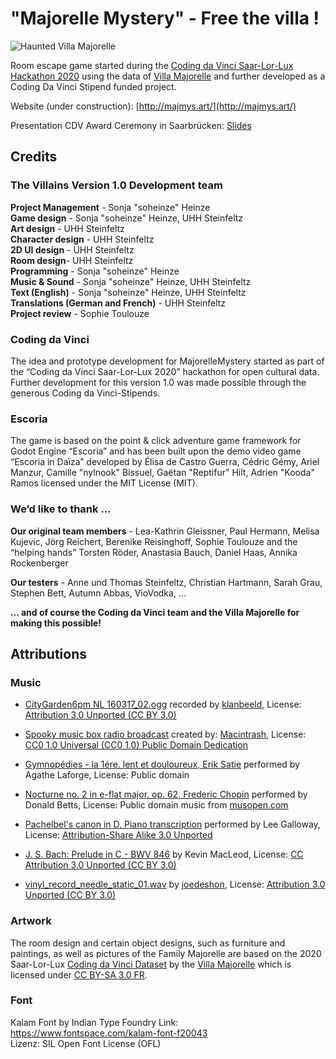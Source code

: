 # "Majorelle Mystery" - Free the villa !

![Haunted Villa Majorelle](https://media.giphy.com/media/gHhnciHpylggmI4TjH/giphy.gif)

Room escape game started during the [Coding da Vinci Saar-Lor-Lux Hackathon 2020](https://codingdavinci.de/events/saar-lor-lux/) using the data of [Villa Majorelle](https://musee-ecole-de-nancy.nancy.fr/la-villa-majorelle-2887.html) and further developed as a Coding Da Vinci Stipend funded project.

Website (under construction): [http://majmys.art/](http://majmys.art/)

Presentation CDV Award Ceremony in Saarbrücken: [Slides](AwardCeremony.pdf)

## Credits

### The Villains Version 1.0 Development team

**Project Management** - Sonja "soheinze" Heinze  
**Game design** - Sonja "soheinze" Heinze, UHH Steinfeltz  
**Art design** - UHH Steinfeltz  
**Character design** - UHH Steinfeltz  
**2D UI design** - UHH Steinfeltz  
**Room design**- UHH Steinfeltz  
**Programming** - Sonja "soheinze" Heinze  
**Music & Sound** - Sonja "soheinze" Heinze, UHH Steinfeltz  
**Text (English)** - Sonja "soheinze" Heinze, UHH Steinfeltz  
**Translations (German and French)** - UHH Steinfeltz  
**Project review** - Sophie Toulouze  


### Coding da Vinci

The idea and prototype development for MajorelleMystery started as part of the “Coding da Vinci Saar-Lor-Lux 2020” hackathon for open cultural data. Further development for this version 1.0 was made possible through the generous Coding da Vinci-Stipends.

### Escoria

The game is based on the point & click adventure game framework for Godot Engine “Escoria” and has been built upon the demo video game “Escoria in Daïza” developed by Élisa de Castro Guerra, Cédric Gémy, Ariel Manzur, Camille "nylnook" Bissuel, Gaëtan "Reptifur" Hilt, Adrien "Kooda" Ramos licensed under the MIT License (MIT).

### We’d like to thank ...

**Our original team members** - Lea-Kathrin Gleissner, Paul Hermann, Melisa Kujevic, Jörg Reichert, Berenike Reisinghoff, Sophie Toulouze
and the “helping hands” Torsten Röder, Anastasia Bauch, Daniel Haas, Annika Rockenberger

**Our testers** - Anne und Thomas Steinfeltz, Christian Hartmann, Sarah Grau, Stephen Bett, Autumn Abbas, VioVodka, ...

**… and of course the Coding da Vinci team and the Villa Majorelle for making this possible!**

## Attributions

### Music

* [CityGarden6pm NL 160317_02.ogg](https://freesound.org/people/klankbeeld/sounds/340073/#) recorded by [klanbeeld](http://freesound.org/people/klankbeeld/), 
License: [Attribution 3.0 Unported (CC BY 3.0)](https://creativecommons.org/licenses/by/3.0/)

* [Spooky music box radio broadcast](https://freesound.org/people/Macintrash/sounds/258174/) created by: [Macintrash](https://freesound.org/people/Macintrash/), 
License: [CC0 1.0 Universal (CC0 1.0) Public Domain Dedication](https://creativecommons.org/publicdomain/zero/1.0/)

* [Gymnopédies - la 1ére. lent et douloureux, Erik Satie](https://commons.wikimedia.org/wiki/File:Erik_Satie_-_gymnopedies_-_la_1_ere._lent_et_douloureux.ogg) performed by Agathe Laforge, License: Public domain

* [Nocturne no. 2 in e-flat major, op. 62, Frederic Chopin](https://upload.wikimedia.org/wikipedia/commons/2/2c/Frederic_Chopin_-_nocturne_no._2_in_e_flat_major%2C_op._62.ogg) performed by Donald Betts, License: Public domain music from [musopen.com](musopen.com)

* [Pachelbel's canon in D, Piano transcription](https://commons.wikimedia.org/wiki/File:Pachelbel%27s_Canon.ogg) performed by Lee Galloway, License: [Attribution-Share Alike 3.0 Unported](https://creativecommons.org/licenses/by-sa/3.0/deed.en)

* [J. S. Bach: Prelude in C - BWV 846](https://freemusicarchive.org/music/Kevin_MacLeod/Classical_Sampler/Prelude_in_C_-_BWV_846) by Kevin MacLeod, License: [CC Attribution 3.0 Unported (CC BY 3.0)](https://creativecommons.org/licenses/by/3.0/)

* [vinyl_record_needle_static_01.wav](https://freesound.org/people/joedeshon/sounds/140295/#)  by [joedeshon](https://freesound.org/people/joedeshon/), License: [Attribution 3.0 Unported (CC BY 3.0)](https://creativecommons.org/licenses/by/3.0/)

### Artwork

The room design and certain object designs, such as furniture and paintings, as well as pictures of the Family Majorelle are based on the 2020 Saar-Lor-Lux [Coding da Vinci Dataset](https://codingdavinci.de/de/daten/villa-majorelle-nancy) by the [Villa Majorelle](https://musee-ecole-de-nancy.nancy.fr/la-villa-majorelle-2887.html) which is licensed under [CC BY-SA 3.0 FR](https://creativecommons.org/licenses/by-sa/3.0/fr/deed.en).

### Font

Kalam Font by Indian Type Foundry
Link: https://www.fontspace.com/kalam-font-f20043  
Lizenz: SIL Open Font License (OFL)
